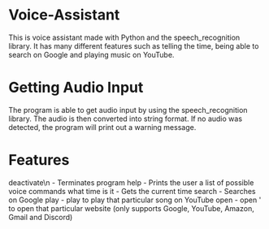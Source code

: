 # Voice-Assistant
This is voice assistant made with Python and the speech_recognition library. It has many different features such as telling the time, being able to search on Google and playing music on YouTube.

# Getting Audio Input
The program is able to get audio input by using the speech_recognition library. The audio is then converted into string format. If no audio was detected, the program will print out a warning message. 

# Features
deactivate\n - Terminates program
help - Prints the user a list of possible voice commands
what time is it - Gets the current time
search <keyword> - Searches <keyword> on Google
play <song> - play <song> to play that particular song on YouTube
open <website> - open <website>' to open that particular website (only supports Google, YouTube, Amazon, Gmail and Discord)



